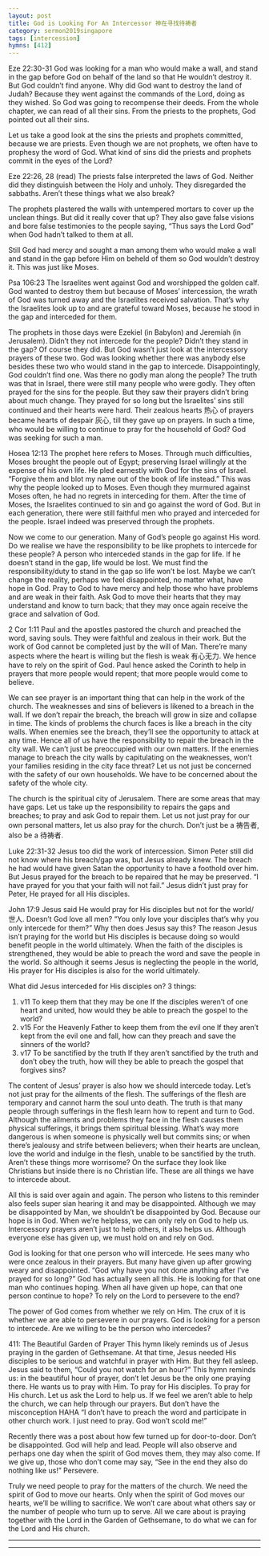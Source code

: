 ```yaml
---
layout: post
title: God is Looking For An Intercessor 神在寻找待祷者
category: sermon2019singapore
tags: [intercession]
hymns: [412]
---
```


Eze 22:30-31
God was looking for a man who would make a wall, and stand in the gap before God on behalf of the land so that He wouldn’t destroy it. But God couldn’t find anyone. Why did God want to destroy the land of Judah? Because they went against the commands of the Lord, doing as they wished. So God was going to recompense their deeds. From the whole chapter, we can read of all their sins. From the priests to the prophets, God pointed out all their sins. 

Let us take a good look at the sins the priests and prophets committed, because we are priests. Even though we are not prophets, we often have to prophesy the word of God. What kind of sins did the priests and prophets commit in the eyes of the Lord?

Eze 22:26, 28 (read)
The priests false interpreted the laws of God. Neither did they distinguish between the Holy and unholy. They disregarded the sabbaths. Aren’t these things what we also break?

The prophets plastered the walls with untempered mortars to cover up the unclean things. But did it really cover that up? They also gave false visions and bore false testimonies to the people saying, “Thus says the Lord God” when God hadn’t talked to them at all. 

Still God had mercy and sought a man among them who would make a wall and stand in the gap before Him on beheld of them so God wouldn’t destroy it. This was just like Moses.

Psa 106:23
The Israelites went against God and worshipped the golden calf. God wanted to destroy them but because of Moses’ intercession, the wrath of God was turned away and the Israelites received salvation. That’s why the Israelites look up to and are grateful toward Moses, because he stood in the gap and interceded for them. 

The prophets in those days were Ezekiel (in Babylon) and Jeremiah (in Jerusalem). Didn’t they not intercede for the people? Didn’t they stand in the gap? Of course they did. But God wasn’t just look at the intercessory prayers of these two. God was looking whether there was anybody else besides these two who would stand in the gap to intercede. Disappointingly, God couldn’t find one. Was there no godly man along the people? The truth was that in Israel, there were still many people who were godly. They often prayed for the sins for the people. But they saw their prayers didn’t bring about much change. They prayed for so long but the Israelites’ sins still continued and their hearts were hard. Their zealous hearts 热心 of prayers became hearts of despair 灰心, till they gave up on prayers. In such a time, who would be willing to continue to pray for the household of God? God was seeking for such a man. 

Hosea 12:13
The prophet here refers to Moses. Through much difficulties, Moses brought the people out of Egypt; preserving Israel willingly at the expense of his own life. He pled earnestly with God for the sins of Israel. “Forgive them and blot my name out of the book of life instead.” This was why the people looked up to Moses. Even though they murmured against Moses often, he had no regrets in interceding for them. After the time of Moses, the Israelites continued to sin and go against the word of God. But in each generation, there were still faithful men who prayed and interceded for the people. Israel indeed was preserved through the prophets. 

Now we come to our generation. Many of God’s people go against His word. Do we realise we have the responsibility to be like prophets to intercede for these people? A person who interceded stands in the gap for life. If he doesn’t stand in the gap, life would be lost. We must find the responsibility/duty to stand in the gap so life won’t be lost. Maybe we can’t change the reality, perhaps we feel disappointed, no matter what, have hope in God. Pray to God to have mercy and help those who have problems and are weak in their faith. Ask God to move their hearts that they may understand and know to turn back; that they may once again receive the grace and salvation of God. 

2 Cor 1:11
Paul and the apostles pastored the church and preached the word, saving souls. They were faithful and zealous in their work. But the work of God cannot be completed just by the will of Man. There’re many aspects where the heart is willing but the flesh is weak 有心无力.
We hence have to rely on the spirit of God. Paul hence asked the Corinth to help in prayers that more people would repent; that more people would come to believe. 

We can see prayer is an important thing that can help in the work of the church. The weaknesses and sins of believers is likened to a breach in the wall. If we don’t repair the breach, the breach will grow in size and collapse in time. The kinds of problems the church faces is like a breach in the city walls. When enemies see the breach, they’ll see the opportunity to attack at any time. Hence all of us have the responsibility to repair the breach in the city wall. We can’t just be preoccupied with our own matters. If the enemies manage to breach the city walls by capitulating on the weaknesses, won’t your families residing in the city face threat? Let us not just be concerned with the safety of our own households. We have to be concerned about the safety of the whole city. 

The church is the spiritual city of Jerusalem. There are some areas that may have gaps. Let us take up the responsibility to repairs the gaps and breaches; to pray and ask God to repair them. Let us not just pray for our own personal matters, let us also pray for the church. Don’t just be a 祷告者, also be a 待祷者. 

Luke 22:31-32
Jesus too did the work of intercession. Simon Peter still did not know where his breach/gap was, but Jesus already knew. The breach he had would have given Satan the opportunity to have a foothold over him. But Jesus prayed for the breach to be repaired that he may be preserved. “I have prayed for you that your faith will not fail.” Jesus didn’t just pray for Peter, He prayed for all His disciples. 

John 17:9
Jesus said He would pray for His disciples but not for the world/世人. Doesn’t God love all men? “You only love your disciples that’s why you only intercede for them?” Why then does Jesus say this? The reason Jesus isn’t praying for the world but His disciples is because doing so would benefit people in the world ultimately. When the faith of the disciples is strengthened, they would be able to preach the word and save the people in the world. So although it seems Jesus is neglecting the people in the world, His prayer for His disciples is also for the world ultimately. 

What did Jesus interceded for His disciples on? 3 things:
1. v11 To keep them that they may be one
If the disciples weren’t of one heart and united, how would they be able to preach the gospel to the world?
2. v15 For the Heavenly Father to keep them from the evil one
If they aren’t kept from the evil one and fall, how can they preach and save the sinners of the world?
3. v17 To be sanctified by the truth
If they aren’t sanctified by the truth and don’t obey the truth, how will they be able to preach the gospel that forgives sins?

The content of Jesus’ prayer is also how we should intercede today. Let’s not just pray for the ailments of the flesh. The sufferings of the flesh are temporary and cannot harm the soul unto death. The truth is that many people through sufferings in the flesh learn how to repent and turn to God. Although the ailments and problems they face in the flesh causes them physical sufferings, it brings them spiritual blessing. What’s way more dangerous is when someone is physically well but commits sins; or when there’s jealousy and strife between believers; when their hearts are unclean, love the world and indulge in the flesh, unable to be sanctified by the truth. Aren’t these things more worrisome? On the surface they look like Christians but inside there is no Christian life. These are all things we have to intercede about. 

All this is said over again and again. The person who listens to this reminder also feels super sian hearing it and may be disappointed. Although we may be disappointed by Man, we shouldn’t be disappointed by God. Because our hope is in God. When we’re helpless, we can only rely on God to help us. Intercessory prayers aren’t just to help others, it also helps us. Although everyone else has given up, we must hold on and rely on God. 

God is looking for that one person who will intercede. He sees many who were once zealous in their prayers. But many have given up after growing weary and disappointed. “God why have you not done anything after I’ve prayed for so long?” God has actually seen all this. He is looking for that one man who continues hoping. When all have given up hope, can that one person continue to hope? To rely on the Lord to persevere to the end?

The power of God comes from whether we rely on Him. The crux of it is whether we are able to persevere in our prayers. God is looking for a person to intercede. Are we willing to be the person who intercedes?

411: The Beautiful Garden of Prayer
This hymn likely reminds us of Jesus praying in the garden of Gethsemane. At that time, Jesus needed His disciples to be serious and watchful in prayer with Him. But they fell asleep. Jesus said to them, “Could you not watch for an hour?” This hymn reminds us: in the beautiful hour of prayer, don’t let Jesus be the only one praying there. He wants us to pray with Him. To pray for His disciples. To pray for His church. Let us ask the Lord to help us. If we feel we aren’t able to help the church, we can help through our prayers. But don’t have the misconception HAHA “I don’t have to preach the word and participate in other church work. I just need to pray. God won’t scold me!”

Recently there was a post about how few turned up for door-to-door. Don’t be disappointed. God will help and lead. People will also observe and perhaps one day when the spirit of God moves them, they may also come. If we give up, those who don’t come may say, “See in the end they also do nothing like us!” Persevere. 

Truly we need people to pray for the matters of the church. We need the spirit of God to move our hearts. Only when the spirit of God moves our hearts, we’ll be willing to sacrifice. We won’t care about what others say or the number of people who turn up to serve. All we care about is praying together with the Lord in the Garden of Gethsemane, to do what we can for the Lord and His church.



----
****
